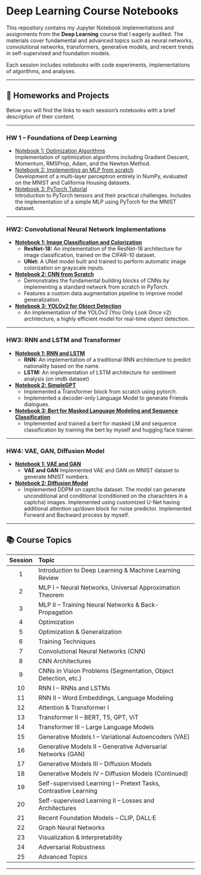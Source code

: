 # Deep Learning Course Notebooks

This repository contains my Jupyter Notebook implementations and assignments from the **Deep Learning** course that I eagerly audited. The materials cover fundamental and advanced topics such as neural networks, convolutional networks, transformers, generative models, and recent trends in self-supervised and foundation models.

Each session includes notebooks with code experiments, implementations of algorithms, and analyses.

---

## 📝 Homeworks and Projects

Below you will find the links to each session’s notebooks with a brief description of their content.

---

### HW 1 – Foundations of Deep Learning

- [Notebook 1: Optimization Algorithms](HW1/HW1_PART1.ipynb)  
  Implementation of optimization algorithms including Gradient Descent, Momentum, RMSProp, Adam, and the Newton Method.
- [Notebook 2: Implementing an MLP from scratch](HW1/Neural_Networks_from_scratch_with_numpy.ipynb)  
  Development of a multi-layer perceptron entirely in NumPy, evaluated on the MNIST and California Housing datasets.
- [Notebook 3: PyTorch Tutorial](HW1/pytorch_basic.ipynb)  
  Introduction to PyTorch tensors and their practical challenges. Includes the implementation of a simple MLP using PyTorch for the MNIST dataset.
  
---

### **HW2: Convolutional Neural Network Implementations**

* **[Notebook 1: Image Classification and Colorization](HW2/CIFAR10_Classification_And_Colorization.ipynb)**
    * **ResNet-18:** An implementation of the ResNet-18 architecture for image classification, trained on the CIFAR-10 dataset.
    * **UNet:** A UNet model built and trained to perform automatic image colorization on grayscale inputs.
* **[Notebook 2: CNN from Scratch](HW2/HW2_CNN_TODO.ipynb)**
    * Demonstrates the fundamental building blocks of CNNs by implementing a standard network from scratch in PyTorch.
    * Features a custom data augmentation pipeline to improve model generalization.
* **[Notebook 3: YOLOv2 for Object Detection](HW2/HW2_YOLO_TODO.ipynb)**
    * An implementation of the YOLOv2 (You Only Look Once v2) architecture, a highly efficient model for real-time object detection.
---

### **HW3: RNN and LSTM and Transformer**

* **[Notebook 1: RNN and LSTM](HW3/RNN.ipynb)**
    * **RNN:** An implementation of a traditional RNN architecture to predict nationality based on the name.
    * **LSTM:** An implementation of LSTM architecture for sentiment analysis (on imdb dataset)
* **[Notebook 2: SimpleGPT](HW3/simple_GPT-NO-OUTPUT.ipynb)**
    * Implemented a Transformer block from scratch using pytorch.
    * Implemented a decoder-only Language Model to generate Friends dialogues.
* **[Notebook 3: Bert for Masked Language Modeling and Sequence Classification](HW3/Bert_MLM_SeqClassification-NO-OUTPUT.ipynb)**
    * Implemented and trained a bert for masked LM and sequence classification by training the bert by myself and hugging face trainer.
---

### **HW4: VAE, GAN, Diffusion Model**

* **[Notebook 1: VAE and GAN](HW4/GAN_VAE-NO-OUTPUT.ipynb)**
    * **VAE and GAN** Implemented VAE and GAN on MNIST dataset to generate MNIST numbers.
* **[Notebook 2: Diffusion Model](HW4/DDPM-NO_OUTPUT.ipynb)**
    * Implemented DDPM on captcha dataset. The model can generate unconditional and conditional (conditioned on the charachters in a captcha) images. Implemented using customized U-Net having additional attention up/down block for noise predictor. Implemented Forward and Backward process by myself.
---

## 📚 Course Topics

| Session | Topic |
|:---:|:---|
| 1 | Introduction to Deep Learning & Machine Learning Review |
| 2 | MLP I – Neural Networks, Universal Approximation Theorem |
| 3 | MLP II – Training Neural Networks & Back-Propagation |
| 4 | Optimization |
| 5 | Optimization & Generalization |
| 6 | Training Techniques |
| 7 | Convolutional Neural Networks (CNN) |
| 8 | CNN Architectures |
| 9 | CNNs in Vision Problems (Segmentation, Object Detection, etc.) |
| 10 | RNN I – RNNs and LSTMs |
| 11 | RNN II – Word Embeddings, Language Modeling |
| 12 | Attention & Transformer I |
| 13 | Transformer II – BERT, T5, GPT, ViT |
| 14 | Transformer III – Large Language Models |
| 15 | Generative Models I – Variational Autoencoders (VAE) |
| 16 | Generative Models II – Generative Adversarial Networks (GAN) |
| 17 | Generative Models III – Diffusion Models |
| 18 | Generative Models IV – Diffusion Models (Continued) |
| 19 | Self-supervised Learning I – Pretext Tasks, Contrastive Learning |
| 20 | Self-supervised Learning II – Losses and Architectures |
| 21 | Recent Foundation Models – CLIP, DALL·E |
| 22 | Graph Neural Networks |
| 23 | Visualization & Interpretability |
| 24 | Adversarial Robustness |
| 25 | Advanced Topics |

---
